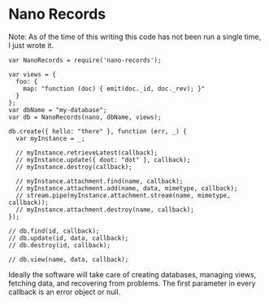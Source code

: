 Nano Records
===

Note: As of the time of this writing this code has not been run a single time, I just wrote it.

    var NanoRecords = require('nano-records');
    
    var views = {
      foo: {
        map: "function (doc) { emit(doc._id, doc._rev); }"
      }
    };
    var dbName = "my-database";
    var db = NanoRecords(nano, dbName, views);
    
    db.create({ hello: "there" }, function (err, _) {
      var myInstance = _;
      
      // myInstance.retrieveLatest(callback);
      // myInstance.update({ doot: "dot" }, callback);
      // myInstance.destroy(callback);
      
      // myInstance.attachment.find(name, callback);
      // myInstance.attachment.add(name, data, mimetype, callback);
      // stream.pipe(myInstance.attachment.stream(name, mimetype, callback));
      // myInstance.attachment.destroy(name, callback);
    });
    
    // db.find(id, callback);
    // db.update(id, data, callback);
    // db.destroy(id, callback);
    
    // db.view(name, data, callback);

Ideally the software will take care of creating databases, managing views, fetching data, and recovering from problems. The first parameter in every callback is an error object or null.
